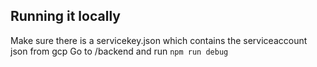 ## Running it locally

Make sure there is a servicekey.json which contains the serviceaccount json from gcp
Go to /backend and run `npm run debug`